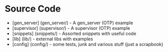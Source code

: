 # Source Code

* [gen_server] (gen_server/) - A gen_server (OTP) example
* [supervisor] (supervisor/) - A supervisor (OTP) example
* [snippets] (snippets/) - Assorted snippets with useful code
* [lib] (lib/) - external libs with examples
* [config] (config/) - some tests, junk and various stuff (just a scrapbook)
